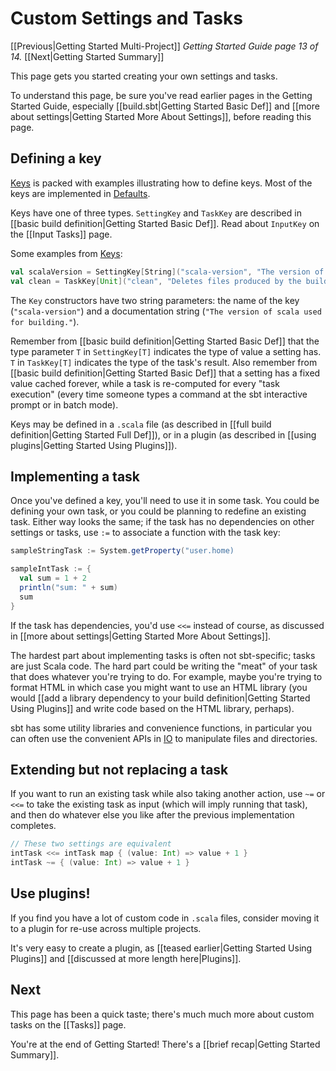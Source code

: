 [Keys]: http://harrah.github.com/xsbt/latest/sxr/Keys.scala.html "Keys.scala"
[Defaults]: http://harrah.github.com/xsbt/latest/sxr/Defaults.scala.html "Defaults.scala"
[IO]: http://harrah.github.com/xsbt/latest/api/index.html#sbt.IO$ "IO object"

# Custom Settings and Tasks

[[Previous|Getting Started Multi-Project]] _Getting Started Guide page
13 of 14._ [[Next|Getting Started Summary]]

This page gets you started creating your own settings and tasks.

To understand this page, be sure you've read earlier pages in the
Getting Started Guide, especially
[[build.sbt|Getting Started Basic Def]] and
[[more about settings|Getting Started More About Settings]],
before reading this page.

## Defining a key

[Keys] is packed with examples illustrating how to define
keys. Most of the keys are implemented in [Defaults].

Keys have one of three types. `SettingKey` and `TaskKey` are described in
[[basic build definition|Getting Started Basic Def]]. Read about `InputKey` on the [[Input Tasks]]
page.

Some examples from [Keys]:

```scala
val scalaVersion = SettingKey[String]("scala-version", "The version of Scala used for building.")
val clean = TaskKey[Unit]("clean", "Deletes files produced by the build, such as generated sources, compiled classes, and task caches.")
```

The `Key` constructors have two string parameters: the name of the key
(`"scala-version"`) and a documentation string (`"The version of scala used for
building."`).

Remember from [[basic build definition|Getting Started Basic Def]] that the type parameter `T` in `SettingKey[T]`
indicates the type of value a setting has. `T` in `TaskKey[T]` indicates the
type of the task's result. Also remember from [[basic build definition|Getting Started Basic Def]]
that a setting has a fixed value cached forever, while a task is re-computed
for every "task execution" (every time someone types a command at the sbt
interactive prompt or in batch mode).

Keys may be defined in a `.scala` file (as described in
[[full build definition|Getting Started Full Def]]), or in a plugin (as described in
[[using plugins|Getting Started Using Plugins]]).

## Implementing a task

Once you've defined a key, you'll need to use it in some task. You could be
defining your own task, or you could be planning to redefine an existing
task. Either way looks the same; if the task has no dependencies on other
settings or tasks, use `:=` to associate a function with the task key:

```scala
sampleStringTask := System.getProperty("user.home)

sampleIntTask := {
  val sum = 1 + 2
  println("sum: " + sum)
  sum
}
```

If the task has dependencies, you'd use `<<=` instead of course, as
discussed in [[more about settings|Getting Started More About Settings]].

The hardest part about implementing tasks is often not sbt-specific; tasks
are just Scala code. The hard part could be writing the "meat" of your task
that does whatever you're trying to do. For example, maybe you're trying to
format HTML in which case you might want to use an HTML library (you would
[[add a library dependency to your build definition|Getting Started Using Plugins]] and
write code based on the HTML library, perhaps).

sbt has some utility libraries and convenience functions, in particular you
can often use the convenient APIs in [IO] to manipulate files and directories.

## Extending but not replacing a task

If you want to run an existing task while also taking another action, use
`~=` or `<<=` to take the existing task as input (which will imply running
that task), and then do whatever else you like after the previous
implementation completes.

```scala
// These two settings are equivalent
intTask <<= intTask map { (value: Int) => value + 1 }
intTask ~= { (value: Int) => value + 1 }
```

## Use plugins!

If you find you have a lot of custom code in `.scala` files, consider moving
it to a plugin for re-use across multiple projects.

It's very easy to create a plugin, as [[teased earlier|Getting Started Using Plugins]] and
[[discussed at more length here|Plugins]].

## Next

This page has been a quick taste; there's much much more about custom tasks
on the [[Tasks]] page.

You're at the end of Getting Started! There's a [[brief recap|Getting Started Summary]].
